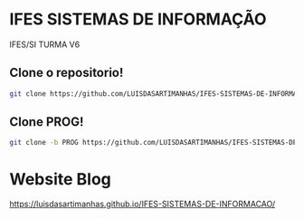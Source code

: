# IFES SISTEMAS DE INFORMAÇÃO
IFES/SI TURMA V6

## Clone o repositorio!
```bash
git clone https://github.com/LUISDASARTIMANHAS/IFES-SISTEMAS-DE-INFORMACAO.git
```
## Clone PROG!
```bash
git clone -b PROG https://github.com/LUISDASARTIMANHAS/IFES-SISTEMAS-DE-INFORMACAO.git
```

# Website Blog
https://luisdasartimanhas.github.io/IFES-SISTEMAS-DE-INFORMACAO/
